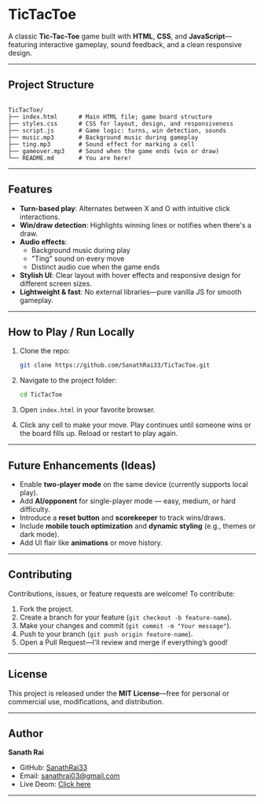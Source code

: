#  TicTacToe

A classic **Tic-Tac-Toe** game built with **HTML**, **CSS**, and **JavaScript**—featuring interactive gameplay, sound feedback, and a clean responsive design.

---

##  Project Structure

```

TicTacToe/
├── index.html      # Main HTML file; game board structure
├── styles.css      # CSS for layout, design, and responsiveness
├── script.js       # Game logic: turns, win detection, sounds
├── music.mp3       # Background music during gameplay
├── ting.mp3        # Sound effect for marking a cell
├── gameover.mp3    # Sound when the game ends (win or draw)
└── README.md       # You are here!

````

---

##  Features

- **Turn-based play**: Alternates between X and O with intuitive click interactions.
- **Win/draw detection**: Highlights winning lines or notifies when there's a draw.
- **Audio effects**:
  - Background music during play
  - "Ting" sound on every move
  - Distinct audio cue when the game ends
- **Stylish UI**: Clear layout with hover effects and responsive design for different screen sizes.
- **Lightweight & fast**: No external libraries—pure vanilla JS for smooth gameplay.

---

##  How to Play / Run Locally

1. Clone the repo:  
   ```bash
   git clone https://github.com/SanathRai33/TicTacToe.git
   ````

2. Navigate to the project folder:

   ```bash
   cd TicTacToe
   ```
3. Open `index.html` in your favorite browser.
4. Click any cell to make your move. Play continues until someone wins or the board fills up. Reload or restart to play again.

---

## Future Enhancements (Ideas)

* Enable **two-player mode** on the same device (currently supports local play).
* Add **AI/opponent** for single-player mode — easy, medium, or hard difficulty.
* Introduce a **reset button** and **scorekeeper** to track wins/draws.
* Include **mobile touch optimization** and **dynamic styling** (e.g., themes or dark mode).
* Add UI flair like **animations** or move history.

---

## Contributing

Contributions, issues, or feature requests are welcome! To contribute:

1. Fork the project.
2. Create a branch for your feature (`git checkout -b feature-name`).
3. Make your changes and commit (`git commit -m "Your message"`).
4. Push to your branch (`git push origin feature-name`).
5. Open a Pull Request—I'll review and merge if everything’s good!

---

## License

This project is released under the **MIT License**—free for personal or commercial use, modifications, and distribution.

---

## Author

**Sanath Rai**

* GitHub: [SanathRai33](https://github.com/SanathRai33)
* Email: [sanathrai03@gmail.com](mailto:sanathrai03@gmail.com)
* Live Deom: [Click here](https://sanathrai33.github.io/TicTacToe/)

---
